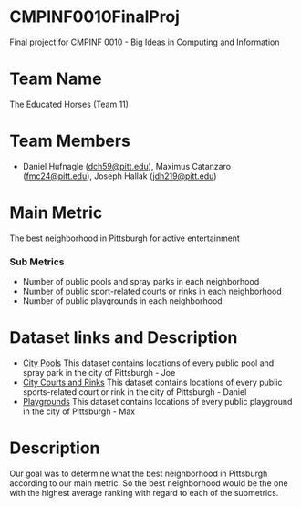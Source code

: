 # CMPINF0010FinalProj
Final project for CMPINF 0010 - Big Ideas in Computing and Information

# Team Name
The Educated Horses (Team 11)

# Team Members
- Daniel Hufnagle (dch59@pitt.edu), Maximus Catanzaro (fmc24@pitt.edu), Joseph Hallak (jdh219@pitt.edu)

# Main Metric
The best neighborhood in Pittsburgh for active entertainment
### Sub Metrics
- Number of public pools and spray parks in each neighborhood
- Number of public sport-related courts or rinks in each neighborhood
- Number of public playgrounds in each neighborhood

# Dataset links and Description
- [City Pools](https://data.wprdc.org/dataset/city-pools/resource/5cc254fe-2cbd-4912-9f44-2f95f0beea9a) This dataset contains locations of every public pool and spray park in the city of Pittsburgh - Joe
- [City Courts and Rinks](https://data.wprdc.org/dataset/city-of-pittsburgh-courts/resource/a5b71bfa-840c-4c86-8f43-07a9ae854227) This dataset contains locations of every public sports-related court or rink in the city of Pittsburgh - Daniel
- [Playgrounds](https://data.wprdc.org/dataset/playgrounds/resource/47350364-44a8-4d15-b6e0-5f79ddff9367) This dataset contains locations of every public playground in the city of Pittsburgh - Max

# Description
Our goal was to determine what the best neighborhood in Pittsburgh according to our main metric. So the best neighborhood would be the one with the highest average ranking with regard to each of the submetrics.
